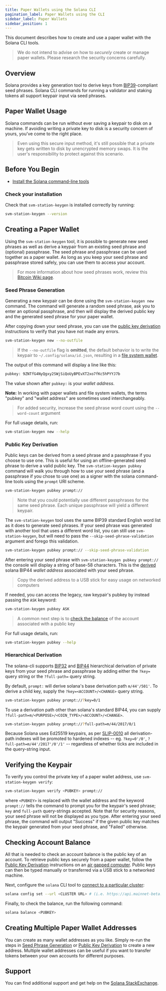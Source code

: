 ```yaml
---
title: Paper Wallets using the Solana CLI
pagination_label: Paper Wallets using the CLI
sidebar_label: Paper Wallets
sidebar_position: 1
---
```


This document describes how to create and use a paper wallet with the Solana CLI
tools.

> We do not intend to advise on how to _securely_ create or manage paper
> wallets. Please research the security concerns carefully.

## Overview

Solana provides a key generation tool to derive keys from
[BIP39](https://github.com/bitcoin/bips/blob/master/bip-0039.mediawiki)-compliant
seed phrases. Solana CLI commands for running a validator and staking tokens all
support keypair input via seed phrases.

## Paper Wallet Usage

Solana commands can be run without ever saving a keypair to disk on a machine.
If avoiding writing a private key to disk is a security concern of yours, you've
come to the right place.

> Even using this secure input method, it's still possible that a private key
> gets written to disk by unencrypted memory swaps. It is the user's
> responsibility to protect against this scenario.

## Before You Begin

- [Install the Solana command-line tools](../install.md)

### Check your installation

Check that `svm-station-keygen` is installed correctly by running:

```bash
svm-station-keygen --version
```

## Creating a Paper Wallet

Using the `svm-station-keygen` tool, it is possible to generate new seed phrases as
well as derive a keypair from an existing seed phrase and (optional) passphrase.
The seed phrase and passphrase can be used together as a paper wallet. As long
as you keep your seed phrase and passphrase stored safely, you can use them to
access your account.

> For more information about how seed phrases work, review this
> [Bitcoin Wiki page](https://en.bitcoin.it/wiki/Seed_phrase).

### Seed Phrase Generation

Generating a new keypair can be done using the `svm-station-keygen new` command. The
command will generate a random seed phrase, ask you to enter an optional
passphrase, and then will display the derived public key and the generated seed
phrase for your paper wallet.

After copying down your seed phrase, you can use the
[public key derivation](#public-key-derivation) instructions to verify that you
have not made any errors.

```bash
svm-station-keygen new --no-outfile
```

> If the `--no-outfile` flag is **omitted**, the default behavior is to write
> the keypair to `~/.config/solana/id.json`, resulting in a
> [file system wallet](./file-system.md).

The output of this command will display a line like this:

```bash
pubkey: 9ZNTfG4NyQgxy2SWjSiQoUyBPEvXT2xo7fKc5hPYYJ7b
```

The value shown after `pubkey:` is your _wallet address_.

**Note:** In working with paper wallets and file system wallets, the terms
"pubkey" and "wallet address" are sometimes used interchangeably.

> For added security, increase the seed phrase word count using the
> `--word-count` argument

For full usage details, run:

```bash
svm-station-keygen new --help
```

### Public Key Derivation

Public keys can be derived from a seed phrase and a passphrase if you choose to
use one. This is useful for using an offline-generated seed phrase to derive a
valid public key. The `svm-station-keygen pubkey` command will walk you through how
to use your seed phrase (and a passphrase if you chose to use one) as a signer
with the solana command-line tools using the `prompt` URI scheme.

```bash
svm-station-keygen pubkey prompt://
```

> Note that you could potentially use different passphrases for the same seed
> phrase. Each unique passphrase will yield a different keypair.

The `svm-station-keygen` tool uses the same BIP39 standard English word list as it
does to generate seed phrases. If your seed phrase was generated with another
tool that uses a different word list, you can still use `svm-station-keygen`, but
will need to pass the `--skip-seed-phrase-validation` argument and forego this
validation.

```bash
svm-station-keygen pubkey prompt:// --skip-seed-phrase-validation
```

After entering your seed phrase with `svm-station-keygen pubkey prompt://` the
console will display a string of base-58 characters. This is the
[derived](#hierarchical-derivation) solana BIP44 _wallet address_ associated
with your seed phrase.

> Copy the derived address to a USB stick for easy usage on networked computers

If needed, you can access the legacy, raw keypair's pubkey by instead passing
the `ASK` keyword:

```bash
svm-station-keygen pubkey ASK
```

> A common next step is to [check the balance](#checking-account-balance) of the
> account associated with a public key

For full usage details, run:

```bash
svm-station-keygen pubkey --help
```

### Hierarchical Derivation

The solana-cli supports
[BIP32](https://github.com/bitcoin/bips/blob/master/bip-0032.mediawiki) and
[BIP44](https://github.com/bitcoin/bips/blob/master/bip-0044.mediawiki)
hierarchical derivation of private keys from your seed phrase and passphrase by
adding either the `?key=` query string or the `?full-path=` query string.

By default, `prompt:` will derive solana's base derivation path `m/44'/501'`. To
derive a child key, supply the `?key=<ACCOUNT>/<CHANGE>` query string.

```bash
svm-station-keygen pubkey prompt://?key=0/1
```

To use a derivation path other than solana's standard BIP44, you can supply
`?full-path=m/<PURPOSE>/<COIN_TYPE>/<ACCOUNT>/<CHANGE>`.

```bash
svm-station-keygen pubkey prompt://?full-path=m/44/2017/0/1
```

Because Solana uses Ed25519 keypairs, as per
[SLIP-0010](https://github.com/satoshilabs/slips/blob/master/slip-0010.md) all
derivation-path indexes will be promoted to hardened indexes -- eg.
`?key=0'/0'`, `?full-path=m/44'/2017'/0'/1'` -- regardless of whether ticks are
included in the query-string input.

## Verifying the Keypair

To verify you control the private key of a paper wallet address, use
`svm-station-keygen verify`:

```bash
svm-station-keygen verify <PUBKEY> prompt://
```

where `<PUBKEY>` is replaced with the wallet address and the keyword `prompt://`
tells the command to prompt you for the keypair's seed phrase; `key` and
`full-path` query-strings accepted. Note that for security reasons, your seed
phrase will not be displayed as you type. After entering your seed phrase, the
command will output "Success" if the given public key matches the keypair
generated from your seed phrase, and "Failed" otherwise.

## Checking Account Balance

All that is needed to check an account balance is the public key of an account.
To retrieve public keys securely from a paper wallet, follow the
[Public Key Derivation](#public-key-derivation) instructions on an
[air gapped computer](<https://en.wikipedia.org/wiki/Air_gap_(networking)>).
Public keys can then be typed manually or transferred via a USB stick to a
networked machine.

Next, configure the `solana` CLI tool to
[connect to a particular cluster](../examples/choose-a-cluster.md):

```bash
solana config set --url <CLUSTER URL> # (i.e. https://api.mainnet-beta.solana.com)
```

Finally, to check the balance, run the following command:

```bash
solana balance <PUBKEY>
```

## Creating Multiple Paper Wallet Addresses

You can create as many wallet addresses as you like. Simply re-run the steps in
[Seed Phrase Generation](#seed-phrase-generation) or
[Public Key Derivation](#public-key-derivation) to create a new address.
Multiple wallet addresses can be useful if you want to transfer tokens between
your own accounts for different purposes.

## Support

You can find additional support and get help on the
[Solana StackExchange](https://solana.stackexchange.com).
